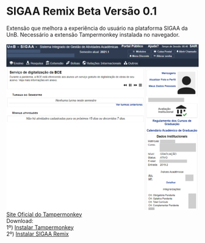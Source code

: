 # SIGAA Remix Beta Versão 0.1
Extensão que melhora a experiência do usuário na plataforma SIGAA da UnB. Necessário a extensão Tampermonkey instalada no navegador.
<br>
<br>
![Tela 1](tela1.png)
<br>
[Site Oficial do Tampermonkey](https://www.tampermonkey.net/)
<br>
Download:
<br>
1º) [Instalar Tampermonkey](https://chrome.google.com/webstore/detail/dhdgffkkebhmkfjojejmpbldmpobfkfo)
<br>
2º) [Instalar SIGAA Remix](https://github.com/luisrguerra/unb-sigaa-remix-tampermonkey/raw/main/SIGAA%20Remix.user.js)

